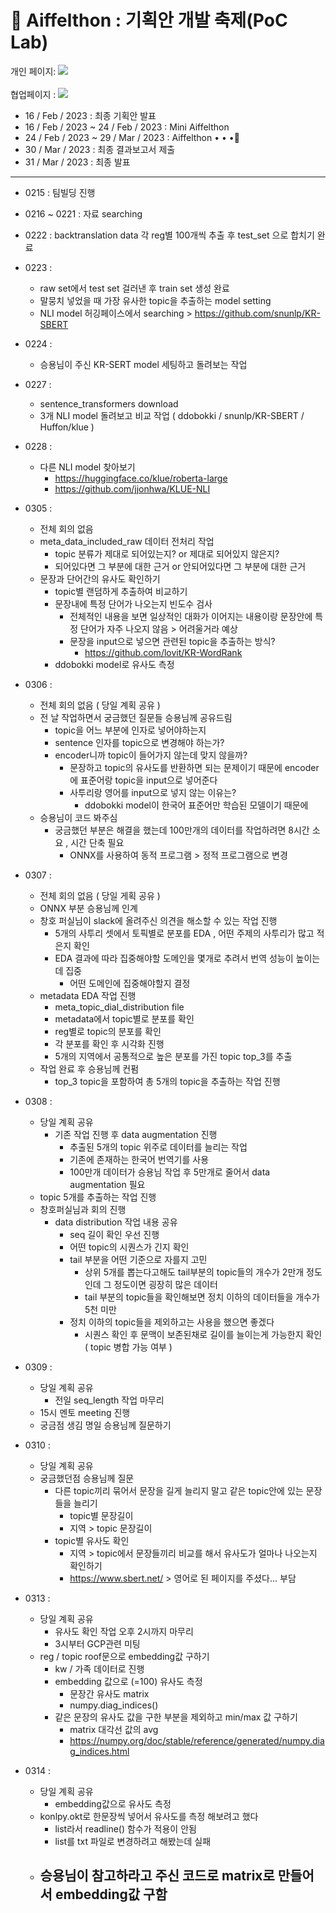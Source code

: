 # 🎇 Aiffelthon : 기획안 개발 축제(PoC Lab)
개인 페이지: <a href="https://www.notion.so/0611ec61a62e4513b987ffa89dec0a96?pvs=4" target="_blank"><img src="https://img.shields.io/badge/Notion-000000?style=flat-square&logo=Notion&logoColor=white"/></a>
<br></br> 협업페이지 : <a href="https://www.notion.so/macondo0101/Final-Project-6c0b745a8a5a4bb99d1073a1d0473675?pvs=4" target="_blank"><img src="https://img.shields.io/badge/Notion-000000?style=flat-square&logo=Notion&logoColor=white"/></a>
- 16 / Feb / 2023 : 최종 기획안 발표
- 16 / Feb / 2023 ~ 24 / Feb / 2023 : Mini Aiffelthon 
- 24 / Feb / 2023 ~ 29 / Mar / 2023 : Aiffelthon • • •🏃‍
- 30 / Mar / 2023 : 최종 결과보고서 제출
- 31 / Mar / 2023 : 최종 발표

---
- 0215 : 팀빌딩 진행 
- 0216 ~ 0221 : 자료 searching 
- 0222 : backtranslation data 각 reg별 100개씩 추출 후 test_set 으로 합치기 완료
- 0223 :
  - raw set에서 test set 걸러낸 후 train set 생성 완료 
  - 말뭉치 넣었을 때 가장 유사한 topic을 추출하는 model setting 
  - NLI model 허깅페이스에서 searching > https://github.com/snunlp/KR-SBERT
- 0224 : 
  - 승용님이 주신 KR-SERT model 세팅하고 돌려보는 작업 
- 0227 :
  - sentence_transformers download 
  - 3개 NLI model 돌려보고 비교 작업 ( ddobokki / snunlp/KR-SBERT / Huffon/klue ) 
 - 0228 :
   - 다른 NLI model 찾아보기  
      - https://huggingface.co/klue/roberta-large
      - https://github.com/jjonhwa/KLUE-NLI
- 0305 :
  - 전체 회의 없음 
  - meta_data_included_raw 데이터 전처리 작업 
    - topic 분류가 제대로 되어있는지? or 제대로 되어있지 않은지?
    - 되어있다면 그 부분에 대한 근거 or 안되어있다면 그 부분에 대한 근거
  - 문장과 단어간의 유사도 확인하기 
    - topic별 랜덤하게 추출하여 비교하기 
    - 문장내에 특정 단어가 나오는지 빈도수 검사 
      - 전체적인 내용을 보면 일상적인 대화가 이어지는 내용이랑 문장안에 특정 단어가 자주 나오지 않음 > 어려울거라 예상 
      - 문장을 input으로 넣으면 관련된 topic을 추출하는 방식? 
        - https://github.com/lovit/KR-WordRank
    - ddobokki model로 유사도 측정 
- 0306 : 
  - 전체 회의 없음 ( 당일 계획 공유 ) 
  - 전 날 작업하면서 궁금했던 질문들 승용님께 공유드림 
    - topic을 어느 부분에 인자로 넣어야하는지 
    - sentence 인자를 topic으로 변경해야 하는가? 
    - encoder니까 topic이 들어가지 않는데 맞지 않을까? 
      - 문장하고 topic의 유사도를 반환하면 되는 문제이기 때문에 encoder에 표준어랑 topic을 input으로 넣어준다
      - 사투리랑 영어를 input으로 넣지 않는 이유는? 
        - ddobokki model이 한국어 표준어만 학습된 모델이기 때문에 
  - 승용님이 코드 봐주심 
    - 궁금했던 부분은 해결을 했는데 100만개의 데이터를 작업하려면 8시간 소요 , 시간 단축 필요 
      - ONNX를 사용하여 동적 프로그램 > 정적 프로그램으로 변경  
      
- 0307 : 
  - 전체 회의 없음 ( 당일 게획 공유 ) 
  - ONNX 부분 승용님께 인계 
  - 창호 퍼실님이 slack에 올려주신 의견을 해소할 수 있는 작업 진행 
    - 5개의 사투리 셋에서 토픽별로 분포를 EDA , 어떤 주제의 사투리가 많고 적은지 확인 
    - EDA 결과에 따라 집중해야할 도메인을 몇개로 추려서 번역 성능이 높이는데 집중 
      - 어떤 도메인에 집중해야할지 결정 
  - metadata EDA 작업 진행 
    - meta_topic_dial_distribution file 
    - metadata에서 topic별로 분포를 확인 
    - reg별로 topic의 분포를 확인 
    - 각 분포를 확인 후 시각화 진행 
    - 5개의 지역에서 공통적으로 높은 분포를 가진 topic top_3를 추출 
  - 작업 완료 후 승용님께 컨펌 
    - top_3 topic을 포함하여 총 5개의 topic을 추출하는 작업 진행 
    
- 0308 :
  - 당일 계획 공유 
    - 기존 작업 진행 후 data augmentation 진행 
      - 추출된 5개의 topic 위주로 데이터를 늘리는 작업 
      - 기존에 존재하는 한국어 번역기를 사용 
      - 100만개 데이터가 승용님 작업 후 5만개로 줄어서 data augmentation 필요 
  - topic 5개를 추출하는 작업 진행 
  - 창호퍼실님과 회의 진행 
    - data distribution 작업 내용 공유 
      - seq 길이 확인 우선 진행 
      - 어떤 topic의 시퀀스가 긴지 확인 
      - tail 부분을 어떤 기준으로 자를지 고민 
        - 상위 5개를 뽑는다고해도 tail부분의 topic들의 개수가 2만개 정도인데 그 정도이면 굉장히 많은 데이터 
        - tail 부분의 topic들을 확인해보면 정치 이하의 데이터들을 개수가 5천 미만 
      - 정치 이하의 topic들을 제외하고는 사용을 했으면 좋겠다 
        - 시퀀스 확인 후 문맥이 보존된채로 길이를 늘이는게 가능한지 확인 ( topic 병합 가능 여부 )  

- 0309 : 
  - 당일 계획 공유 
    - 전일 seq_length 작업 마무리 
  - 15시 멘토 meeting 진행 
  - 궁금점 생김 명일 승용님께 질문하기 
  
- 0310 : 
  - 당일 계획 공유 
  - 궁금했던점 승용님께 질문 
    - 다른 topic끼리 묶어서 문장을 길게 늘리지 말고 같은 topic안에 있는 문장들을 늘리기 
      - topic별 문장길이 
      - 지역 > topic 문장길이 
    - topic별 유사도 확인 
      - 지역 > topic에서 문장들끼리 비교를 해서 유사도가 얼마나 나오는지 확인하기 
      - https://www.sbert.net/  > 영어로 된 페이지를 주셨다... 부담 

- 0313 : 
  - 당일 계획 공유 
    - 유사도 확인 작업 오후 2시까지 마무리 
    - 3시부터 GCP관련 미팅 
  - reg / topic roof문으로 embedding값 구하기 
    - kw / 가족 데이터로 진행 
    - embedding 값으로 (=100) 유사도 측정 
      - 문장간 유사도 matrix
      - numpy.diag_indices() 
    - 같은 문장의 유사도 값을 구한 부분을 제외하고 min/max 값 구하기 
      - matrix 대각선 값의 avg
      - https://numpy.org/doc/stable/reference/generated/numpy.diag_indices.html
  
  
- 0314 : 
  - 당일 계획 공유 
    - embedding값으로 유사도 측정 
  - konlpy.okt로 한문장씩 넣어서 유사도를 측정 해보려고 했다 
    - list라서 readline() 함수가 적용이 안됨 
    - list를 txt 파일로 변경하려고 해봤는데 실패 
  - 승용님이 참고하라고 주신 코드로 matrix로 만들어서 embedding값 구함 
    - 
  

